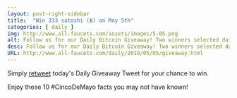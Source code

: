 ```yaml
---
layout: post-right-sidebar
title:  "Win 333 satoshi (฿) on May 5th"
categories: [ daily ]
img: http://www.all-faucets.com/assets/images/5-05.png
alt: Follow us for our Daily Bitcoin Giveaway! Two winners selected daily!
desc: Follow us for our Daily Bitcoin Giveaway! Two winners selected daily!
URL: http://www.all-faucets.com/daily/2019/05/05/giveaway.html
---
```


Simply <a href="https://twitter.com/intent/user?screen_name=CryptoPayoff" target="_blank">retweet</a> today's Daily Giveaway Tweet for your chance to win.

<script type="text/javascript">
amzn_assoc_placement = "adunit0";
amzn_assoc_search_bar = "true";
amzn_assoc_tracking_id = "cryptopayoff-20";
amzn_assoc_search_bar_position = "bottom";
amzn_assoc_ad_mode = "search";
amzn_assoc_ad_type = "smart";
amzn_assoc_marketplace = "amazon";
amzn_assoc_region = "US";
amzn_assoc_title = "Celebrating Cinco de Mayo!";
amzn_assoc_default_search_phrase = "Cinco de Mayo";
amzn_assoc_default_category = "All";
amzn_assoc_linkid = "c9ace4650c688ffdc5ea582c442baa03";
</script>
<script src="//z-na.amazon-adsystem.com/widgets/onejs?MarketPlace=US"></script>

Enjoy these 10 #CincoDeMayo facts you may not have known!
